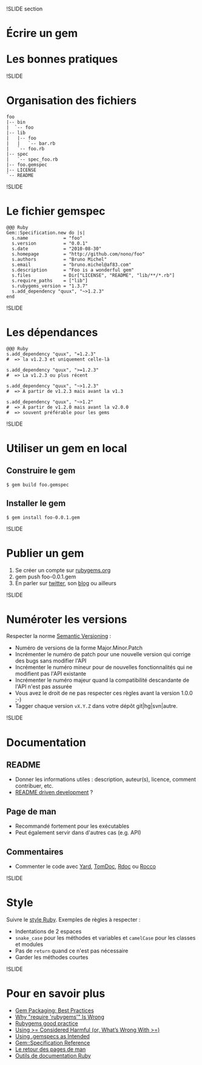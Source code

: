 !SLIDE section
# Écrire un gem<br/><br/>Les bonnes pratiques #


!SLIDE
# Organisation des fichiers #

    foo
    |-- bin
    |  `-- foo
    |-- lib
    |   |-- foo
    |   |   `-- bar.rb
    |   `-- foo.rb
    |-- spec
    |   `-- spec_foo.rb
    |-- foo.gemspec
    |-- LICENSE
    `-- README


!SLIDE
# Le fichier gemspec #

    @@@ Ruby
    Gem::Specification.new do |s|
      s.name             = "foo"
      s.version          = "0.0.1"
      s.date             = "2010-08-30"
      s.homepage         = "http://github.com/nono/foo"
      s.authors          = "Bruno Michel"
      s.email            = "bruno.michel@af83.com"
      s.description      = "Foo is a wonderful gem"
      s.files            = Dir["LICENSE", "README", "lib/**/*.rb"]
      s.require_paths    = ["lib"]
      s.rubygems_version = "1.3.7"
      s.add_dependency "quux", "~>1.2.3"
    end


!SLIDE
# Les dépendances #

    @@@ Ruby
    s.add_dependency "quux", "=1.2.3"
    #  => la v1.2.3 et uniquement celle-là

    s.add_dependency "quux", ">=1.2.3"
    #  => La v1.2.3 ou plus récent

    s.add_dependency "quux", "~>1.2.3"
    #  => À partir de v1.2.3 mais avant la v1.3

    s.add_dependency "quux", "~>1.2"
    #  => À partir de v1.2.0 mais avant la v2.0.0
    #  => souvent préférable pour les gems


!SLIDE
# Utiliser un gem en local #

## Construire le gem ##

    $ gem build foo.gemspec

## Installer le gem ##

    $ gem install foo-0.0.1.gem


!SLIDE
# Publier un gem #

1. Se créer un compte sur [rubygems.org](http://rubygems.org/sign_up)
2. gem push foo-0.0.1.gem
3. En parler sur [twitter](http://twitter.com), son [blog](http://dev.af83.com) ou ailleurs


!SLIDE
# Numéroter les versions #

Respecter la norme [Semantic Versioning](http://semver.org/) :

* Numéro de versions de la forme Major.Minor.Patch
* Incrémenter le numéro de patch pour une nouvelle version qui corrige des bugs sans modifier l'API
* Incrémenter le numéro mineur pour de nouvelles fonctionnalités qui ne modifient pas l'API existante
* Incrémenter le numéro majeur quand la compatibilité descandante de l'API n'est pas assurée
* Vous avez le droit de ne pas respecter ces règles avant la version 1.0.0 ;-)
* Tagger chaque version `vX.Y.Z` dans votre dépôt git|hg|svn|autre.


!SLIDE
# Documentation #

## README ##

* Donner les informations utiles : description, auteur(s), licence, comment contribuer, etc.
* [README driven development](http://tom.preston-werner.com/2010/08/23/readme-driven-development.html) ?

## Page de man ##

* Recommandé fortement pour les exécutables
* Peut également servir dans d'autres cas (e.g. API)

## Commentaires ##

* Commenter le code avec [Yard](http://yardoc.org/), [TomDoc](http://tomdoc.org/), [Rdoc](http://rdoc.rubyforge.org/) ou [Rocco](http://rtomayko.github.com/rocco/)


!SLIDE
# Style #

Suivre le [style Ruby](http://github.com/chneukirchen/styleguide/raw/master/RUBY-STYLE). Exemples de règles à respecter :

* Indentations de 2 espaces
* `snake_case` pour les méthodes et variables et `camelCase` pour les classes et modules
* Pas de `return` quand ce n'est pas nécessaire
* Garder les méthodes courtes


!SLIDE
# Pour en savoir plus #

* [Gem Packaging: Best Practices](http://weblog.rubyonrails.org/2009/9/1/gem-packaging-best-practices)
* [Why "require 'rubygems'" Is Wrong](http://tomayko.com/writings/require-rubygems-antipattern)
* [Rubygems good practice](http://yehudakatz.com/2009/07/24/rubygems-good-practice/)
* [Using >= Considered Harmful (or, What’s Wrong With >=)](http://yehudakatz.com/2010/08/21/using-considered-harmful-or-whats-wrong-with/)
* [Using .gemspecs as Intended](http://yehudakatz.com/2010/04/02/using-gemspecs-as-intended/)
* [Gem::Specification Reference ](http://docs.rubygems.org/read/chapter/20)
* [Le retour des pages de man](http://dev.af83.com/unix/le-retour-des-pages-de-man/2010/03/08)
* [Outils de documentation Ruby](http://dev.af83.com/documentation/outils-de-documentation/2010/05/17)


